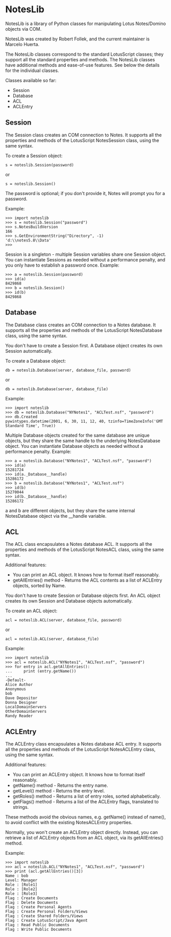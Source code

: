 # NotesLib

NotesLib is a library of Python classes for manipulating Lotus
Notes/Domino objects via COM.

NotesLib was created by Robert Follek, and the current maintainer is Marcelo Huerta.

The NotesLib classes correspond to the standard LotusScript classes; they
support all the standard properties and methods. The NotesLib classes have
additional methods and ease-of-use features. See below the details for the
individual classes.

Classes available so far:

-   Session
-   Database
-   ACL
-   ACLEntry

## Session

The Session class creates an COM connection to Notes. It supports all
the properties and methods of the LotusScript NotesSession class, using
the same syntax.

To create a Session object:

    s = noteslib.Session(password)

or

    s = noteslib.Session()

The password is optional; if you don't provide it, Notes will prompt you
for a password.

Example:

    >>> import noteslib
    >>> s = noteslib.Session("password")
    >>> s.NotesBuildVersion
    166
    >>> s.GetEnvironmentString("Directory", -1)
    'd:\\notes5.8\\Data'
    >>>

Session is a singleton - multiple Session variables share one Session
object. You can instantiate Sessions as needed without a performance
penalty, and you only have to establish a password once. Example:

    >>> a = noteslib.Session(password)
    >>> id(a)
    8429868
    >>> b = noteslib.Session()
    >>> id(b)
    8429868

## Database

The Database class creates an COM connection to a Notes database. It
supports all the properties and methods of the LotusScript NotesDatabase
class, using the same syntax.

You don't have to create a Session first. A Database object creates its own
Session automatically.

To create a Database object:

    db = noteslib.Database(server, database_file, password)

or

    db = noteslib.Database(server, database_file)

Example:

    >>> import noteslib
    >>> db = noteslib.Database("NYNotes1", "ACLTest.nsf", "password")
    >>> db.Created
    pywintypes.datetime(2001, 6, 30, 11, 12, 40, tzinfo=TimeZoneInfo('GMT Standard Time', True))

Multiple Database objects created for the same database are unique objects,
but they share the same handle to the underlying NotesDatabase object.
You can instantiate Database objects as needed without a performance
penalty. Example:

    >>> a = noteslib.Database("NYNotes1", "ACLTest.nsf", "password")
    >>> id(a)
    15281724
    >>> id(a._Database__handle)
    15286172
    >>> b = noteslib.Database("NYNotes1", "ACLTest.nsf")
    >>> id(b)
    15270044
    >>> id(b._Database__handle)
    15286172

a and b are different objects, but they share the same internal
NotesDatabase object via the \__handle variable.

## ACL

The ACL class encapsulates a Notes database ACL. It supports all the
properties and methods of the LotusScript NotesACL class, using the same
syntax.

Additional features:

* You can print an ACL object. It knows how to format itself reasonably.
* getAllEntries() method - Returns the ACL contents as a list of ACLEntry objects, sorted by Name.

You don't have to create Session or Database objects first. An ACL object
creates its own Session and Database objects automatically.

To create an ACL object:

    acl = noteslib.ACL(server, database_file, password)

or

    acl = noteslib.ACL(server, database_file)

Example:

    >>> import noteslib
    >>> acl = noteslib.ACL("NYNotes1", "ACLTest.nsf", "password")
    >>> for entry in acl.getAllEntries():
    ...     print (entry.getName())
    ...
    -Default-
    Alice Author
    Anonymous
    bob
    Dave Depositor
    Donna Designer
    LocalDomainServers
    OtherDomainServers
    Randy Reader

## ACLEntry

The ACLEntry class encapsulates a Notes database ACL entry. It supports
all the properties and methods of the LotusScript NotesACLEntry class,
using the same syntax.

Additional features:

* You can print an ACLEntry object. It knows how to format itself reasonably.
* getName() method - Returns the entry name.
* getLevel() method - Returns the entry level.
* getRoles() method - Returns a list of entry roles, sorted alphabetically.
* getFlags() method - Returns a list of the ACLEntry flags, translated to strings.

These methods avoid the obvious names, e.g. getName() instead of name(),
to avoid conflict with the existing NotesACLEntry properties.

Normally, you won't create an ACLEntry object directly. Instead, you can
retrieve a list of ACLEntry objects from an ACL object, via its
getAllEntries() method.

Example:

    >>> import noteslib
    >>> acl = noteslib.ACL("NYNotes1", "ACLTest.nsf", "password")
    >>> print (acl.getAllEntries()[3])
    Name : bob
    Level: Manager
    Role : [Role1]
    Role : [Role2]
    Role : [Role3]
    Flag : Create Documents
    Flag : Delete Documents
    Flag : Create Personal Agents
    Flag : Create Personal Folders/Views
    Flag : Create Shared Folders/Views
    Flag : Create LotusScript/Java Agent
    Flag : Read Public Documents
    Flag : Write Public Documents
